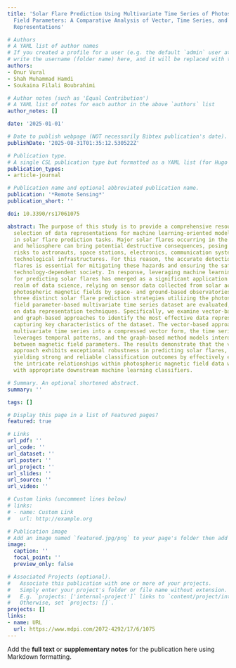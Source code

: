 ```yaml
---
title: 'Solar Flare Prediction Using Multivariate Time Series of Photospheric Magnetic
  Field Parameters: A Comparative Analysis of Vector, Time Series, and Graph Data
  Representations'

# Authors
# A YAML list of author names
# If you created a profile for a user (e.g. the default `admin` user at `content/authors/admin/`), 
# write the username (folder name) here, and it will be replaced with their full name and linked to their profile.
authors:
- Onur Vural
- Shah Muhammad Hamdi
- Soukaina Filali Boubrahimi

# Author notes (such as 'Equal Contribution')
# A YAML list of notes for each author in the above `authors` list
author_notes: []

date: '2025-01-01'

# Date to publish webpage (NOT necessarily Bibtex publication's date).
publishDate: '2025-08-31T01:35:12.530522Z'

# Publication type.
# A single CSL publication type but formatted as a YAML list (for Hugo requirements).
publication_types:
- article-journal

# Publication name and optional abbreviated publication name.
publication: '*Remote Sensing*'
publication_short: ''

doi: 10.3390/rs17061075

abstract: The purpose of this study is to provide a comprehensive resource for the
  selection of data representations for machine learning-oriented models and components
  in solar flare prediction tasks. Major solar flares occurring in the solar corona
  and heliosphere can bring potential destructive consequences, posing significant
  risks to astronauts, space stations, electronics, communication systems, and numerous
  technological infrastructures. For this reason, the accurate detection of major
  flares is essential for mitigating these hazards and ensuring the safety of our
  technology-dependent society. In response, leveraging machine learning techniques
  for predicting solar flares has emerged as a significant application within the
  realm of data science, relying on sensor data collected from solar active region
  photospheric magnetic fields by space- and ground-based observatories. In this research,
  three distinct solar flare prediction strategies utilizing the photospheric magnetic
  field parameter-based multivariate time series dataset are evaluated, with a focus
  on data representation techniques. Specifically, we examine vector-based, time series-based,
  and graph-based approaches to identify the most effective data representation for
  capturing key characteristics of the dataset. The vector-based approach condenses
  multivariate time series into a compressed vector form, the time series representation
  leverages temporal patterns, and the graph-based method models interdependencies
  between magnetic field parameters. The results demonstrate that the vector representation
  approach exhibits exceptional robustness in predicting solar flares, consistently
  yielding strong and reliable classification outcomes by effectively encapsulating
  the intricate relationships within photospheric magnetic field data when coupled
  with appropriate downstream machine learning classifiers.

# Summary. An optional shortened abstract.
summary: ''

tags: []

# Display this page in a list of Featured pages?
featured: true

# Links
url_pdf: ''
url_code: ''
url_dataset: ''
url_poster: ''
url_project: ''
url_slides: ''
url_source: ''
url_video: ''

# Custom links (uncomment lines below)
# links:
# - name: Custom Link
#   url: http://example.org

# Publication image
# Add an image named `featured.jpg/png` to your page's folder then add a caption below.
image:
  caption: ''
  focal_point: ''
  preview_only: false

# Associated Projects (optional).
#   Associate this publication with one or more of your projects.
#   Simply enter your project's folder or file name without extension.
#   E.g. `projects: ['internal-project']` links to `content/project/internal-project/index.md`.
#   Otherwise, set `projects: []`.
projects: []
links:
- name: URL
  url: https://www.mdpi.com/2072-4292/17/6/1075
---
```


Add the **full text** or **supplementary notes** for the publication here using Markdown formatting.
